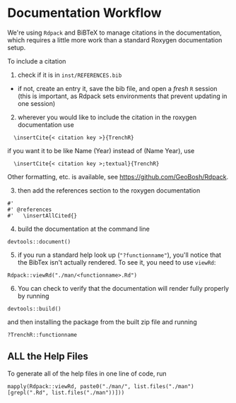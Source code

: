 
# Documentation Workflow

We're using `Rdpack` and BiBTeX to manage citations in the documentation, which requires a little more work than a standard Roxygen documentation setup.

To include a citation

1. check if it is in `inst/REFERENCES.bib`
  - if not, create an entry it, save the bib file, and open a _fresh_ `R` session (this is important, as Rdpack sets environments that prevent updating in one session)  

2. wherever you would like to include the citation in the roxygen documentation use
```  
  \insertCite{< citation key >}{TrenchR}
```
  if you want it to be like Name (Year) instead of (Name Year), use
```
  \insertCite{< citation key >;textual}{TrenchR}
```
Other formatting, etc. is available, see https://github.com/GeoBosh/Rdpack.  

3. then add the references section to the roxygen documentation
```
#'
#' @references
#'   \insertAllCited{}
```  

4. build the documentation at the command line
```
devtools::document()
```  

5. if you run a standard help look up (`"?functionname"`), you'll notice that the BibTex isn't actually rendered. To see it, you need to use `viewRd`:
```
Rdpack::viewRd("./man/<functionname>.Rd")
```  

6. You can check to verify that the documentation will render fully properly by running
```
devtools::build()
```
and then installing the package from the built zip file and running
```
?TrenchR::functionname
```

## ALL the Help Files

To generate all of the help files in one line of code, run
```
mapply(Rdpack::viewRd, paste0("./man/", list.files("./man")[grepl(".Rd", list.files("./man"))]))
```
